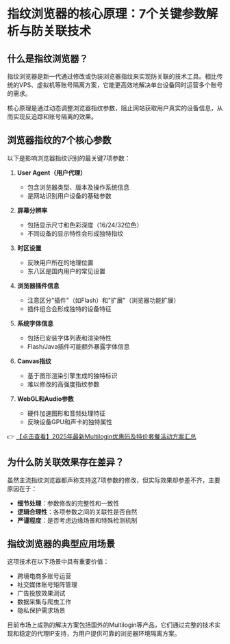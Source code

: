 # 指纹浏览器的核心原理：7个关键参数解析与防关联技术

## 什么是指纹浏览器？

指纹浏览器是新一代通过修改或伪装浏览器指纹来实现防关联的技术工具。相比传统的VPS、虚拟机等账号隔离方案，它能更高效地解决单台设备同时运营多个账号的需求。

核心原理是通过动态调整浏览器指纹参数，阻止网站获取用户真实的设备信息，从而实现反追踪和账号隔离的效果。

## 浏览器指纹的7个核心参数

以下是影响浏览器指纹识别的最关键7项参数：

1. **User Agent（用户代理）**
   - 包含浏览器类型、版本及操作系统信息
   - 是网站识别用户设备的基础参数

2. **屏幕分辨率**
   - 包括显示尺寸和色彩深度（16/24/32位色）
   - 不同设备的显示特性会形成独特指纹

3. **时区设置**
   - 反映用户所在的地理位置
   - 东八区是国内用户的常见设置

4. **浏览器插件信息**
   - 注意区分"插件"（如Flash）和"扩展"（浏览器功能扩展）
   - 插件组合会形成独特的设备特征

5. **系统字体信息**
   - 包括已安装字体列表和渲染特性
   - Flash/Java插件可能额外暴露字体信息

6. **Canvas指纹**
   - 基于图形渲染引擎生成的独特标识
   - 难以修改的高强度指纹参数

7. **WebGL和Audio参数**
   - 硬件加速图形和音频处理特征
   - 反映设备GPU和声卡的独特属性

👉 [【点击查看】2025年最新Multilogin优惠码及特价套餐活动方案汇总](https://bit.ly/multIlogin)

## 为什么防关联效果存在差异？

虽然主流指纹浏览器都声称支持这7项参数的修改，但实际效果却参差不齐，主要原因在于：

- **细节处理**：参数修改的完整性和一致性
- **逻辑合理性**：各项参数之间的关联性是否自然
- **严谨程度**：是否考虑边缘场景和特殊检测机制

## 指纹浏览器的典型应用场景

这项技术在以下场景中具有重要价值：

- 跨境电商多账号运营
- 社交媒体账号矩阵管理
- 广告投放效果测试
- 数据采集与爬虫工作
- 隐私保护需求场景

目前市场上成熟的解决方案包括国外的Multilogin等产品，它们通过完整的技术实现和稳定的代理IP支持，为用户提供可靠的浏览器环境隔离方案。